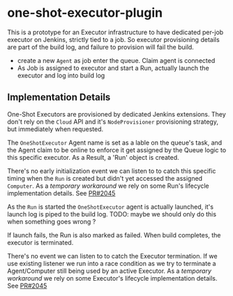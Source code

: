 # one-shot-executor-plugin

This is a prototype for an Executor infrastructure to have dedicated per-job executor on Jenkins, strictly tied to a job. 
So executor provisioning details are part of the build log, and failure to provision will fail the build.

* create a new `Agent` as job enter the queue. Claim agent is connected
* As Job is assigned to executor and start a Run, actually launch the executor and log into build log


## Implementation Details

One-Shot Executors are provisioned by dedicated Jenkins extensions. They don't rely on the `Cloud` API and it's
`NodeProvisioner` provisioning strategy, but immediately when requested.

The `OneShotExecutor` Agent name is set as a lable on the queue's task, and the Agent claim
to be online to enforce it get assigned by the Queue logic to this specific executor. As a Result, a 'Run' object is
created.

There's no early initialization event we can listen to to catch this specific timing when the `Run` is created but
didn't yet accessed the assigned `Computer`. As a _temporary workaround_ we rely on some Run's lifecycle implementation 
details. See [PR#2045](https://github.com/jenkinsci/jenkins/pull/2045)

As the `Run` is started the `OneShotExecutor` agent is actually launched, it's launch log is piped to the build log.
TODO: maybe we should only do this when something goes wrong ?

If launch fails, the Run is also marked as failed. When build completes, the executor is terminated.
 
There's no event we can listen to to catch the Executor termination. If we use existing listener we run into a race
condition as we try to terminate a Agent/Computer still being used by an active Executor. As a _temporary workaround_ 
we rely on some Executor's lifecycle implementation details. See [PR#2045](https://github.com/jenkinsci/jenkins/pull/2045)
